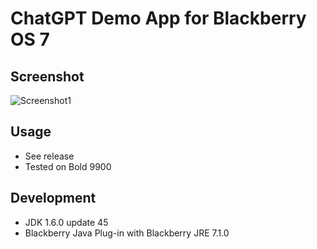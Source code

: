 # ChatGPT Demo App for Blackberry OS 7

## Screenshot

![Screenshot1](https://github.com/slashbade/ChatGPTDemo/tree/main/screenshots/screenshot.png?raw=true)

## Usage

- See release
- Tested on Bold 9900

## Development

- JDK 1.6.0 update 45
- Blackberry Java Plug-in with Blackberry JRE 7.1.0